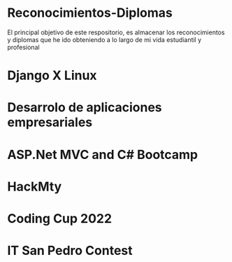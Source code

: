 # Reconocimientos-Diplomas
El principal objetivo de este respositorio, es almacenar los reconocimientos y diplomas que he ido obteniendo a lo largo de mi 
vida estudiantil y profesional

# Django X Linux

# Desarrolo de aplicaciones empresariales

# ASP.Net MVC and C# Bootcamp

# HackMty

# Coding Cup 2022

# IT San Pedro Contest


